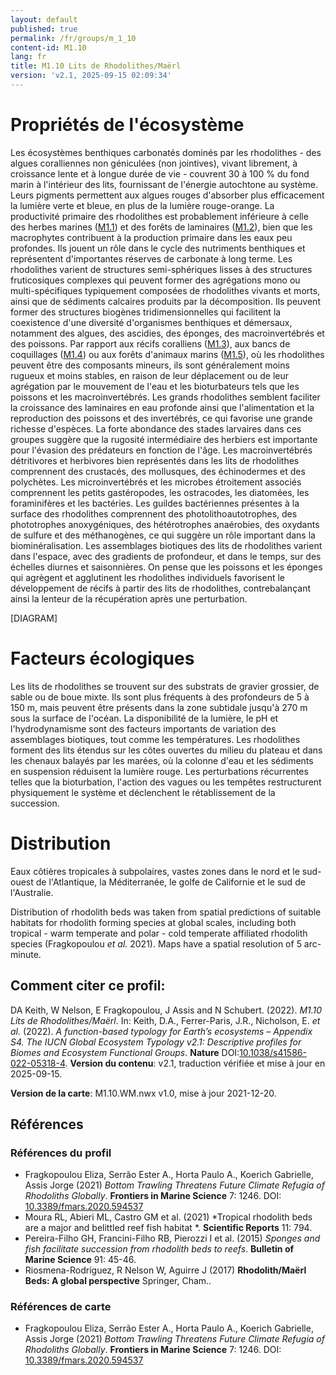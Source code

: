 ```yaml
---
layout: default
published: true
permalink: /fr/groups/m_1_10
content-id: M1.10
lang: fr
title: M1.10 Lits de Rhodolithes/Maërl
version: 'v2.1, 2025-09-15 02:09:34'
---
```




# Propriétés de l'écosystème
 
Les écosystèmes benthiques carbonatés dominés par les rhodolithes - des
algues coralliennes non géniculées (non jointives), vivant librement, à
croissance lente et à longue durée de vie - couvrent 30 à 100 % du fond
marin à l\'intérieur des lits, fournissant de l\'énergie autochtone au
système. Leurs pigments permettent aux algues rouges d\'absorber plus
efficacement la lumière verte et bleue, en plus de la lumière
rouge-orange. La productivité primaire des rhodolithes est probablement
inférieure à celle des herbes marines ([M1.1](/explore/groups/M1.1)) et des forêts de laminaires
([M1.2](/explore/groups/M1.2)), bien que les macrophytes contribuent à la production primaire
dans les eaux peu profondes. Ils jouent un rôle dans le cycle des
nutriments benthiques et représentent d\'importantes réserves de
carbonate à long terme. Les rhodolithes varient de structures
semi-sphériques lisses à des structures fruticosiques complexes qui
peuvent former des agrégations mono ou multi-spécifiques typiquement
composées de rhodolithes vivants et morts, ainsi que de sédiments
calcaires produits par la décomposition. Ils peuvent former des
structures biogènes tridimensionnelles qui facilitent la coexistence
d\'une diversité d\'organismes benthiques et démersaux, notamment des
algues, des ascidies, des éponges, des macroinvertébrés et des poissons.
Par rapport aux récifs coralliens ([M1.3](/explore/groups/M1.3)), aux bancs de coquillages
([M1.4](/explore/groups/M1.4)) ou aux forêts d\'animaux marins ([M1.5](/explore/groups/M1.5)), où les rhodolithes
peuvent être des composants mineurs, ils sont généralement moins rugueux
et moins stables, en raison de leur déplacement ou de leur agrégation
par le mouvement de l\'eau et les bioturbateurs tels que les poissons et
les macroinvertébrés. Les grands rhodolithes semblent faciliter la
croissance des laminaires en eau profonde ainsi que l\'alimentation et
la reproduction des poissons et des invertébrés, ce qui favorise une
grande richesse d\'espèces. La forte abondance des stades larvaires dans
ces groupes suggère que la rugosité intermédiaire des herbiers est
importante pour l\'évasion des prédateurs en fonction de l\'âge. Les
macroinvertébrés détritivores et herbivores bien représentés dans les
lits de rhodolithes comprennent des crustacés, des mollusques, des
échinodermes et des polychètes. Les microinvertébrés et les microbes
étroitement associés comprennent les petits gastéropodes, les
ostracodes, les diatomées, les foraminifères et les bactéries. Les
guildes bactériennes présentes à la surface des rhodolithes comprennent
des photolithoautotrophes, des phototrophes anoxygéniques, des
hétérotrophes anaérobies, des oxydants de sulfure et des méthanogènes,
ce qui suggère un rôle important dans la biominéralisation. Les
assemblages biotiques des lits de rhodolithes varient dans l\'espace,
avec des gradients de profondeur, et dans le temps, sur des échelles
diurnes et saisonnières. On pense que les poissons et les éponges qui
agrègent et agglutinent les rhodolithes individuels favorisent le
développement de récifs à partir des lits de rhodolithes,
contrebalançant ainsi la lenteur de la récupération après une
perturbation.

[DIAGRAM]

# Facteurs écologiques
 
Les lits de rhodolithes se trouvent sur des substrats de gravier
grossier, de sable ou de boue mixte. Ils sont plus fréquents à des
profondeurs de 5 à 150 m, mais peuvent être présents dans la zone
subtidale jusqu\'à 270 m sous la surface de l\'océan. La disponibilité
de la lumière, le pH et l\'hydrodynamisme sont des facteurs importants
de variation des assemblages biotiques, tout comme les températures. Les
rhodolithes forment des lits étendus sur les côtes ouvertes du milieu du
plateau et dans les chenaux balayés par les marées, où la colonne d\'eau
et les sédiments en suspension réduisent la lumière rouge. Les
perturbations récurrentes telles que la bioturbation, l\'action des
vagues ou les tempêtes restructurent physiquement le système et
déclenchent le rétablissement de la succession.
 
# Distribution
 
Eaux côtières tropicales à subpolaires, vastes zones dans le nord et le
sud-ouest de l\'Atlantique, la Méditerranée, le golfe de Californie et
le sud de l\'Australie.

Distribution of rhodolith beds was taken from spatial predictions of suitable habitats for rhodolith forming species at global scales, including both tropical  - warm temperate and polar - cold temperate affiliated rhodolith species (Fragkopoulou _et al._ 2021). Maps have a spatial resolution of 5 arc-minute. 

## Comment citer ce profil:

DA Keith, W Nelson, E Fragkopoulou, J Assis and N Schubert. (2022). *M1.10 Lits de Rhodolithes/Maërl*. In: Keith, D.A., Ferrer-Paris, J.R., Nicholson, E. *et al.* (2022). *A function-based typology for Earth’s ecosystems – Appendix S4. The IUCN Global Ecosystem Typology v2.1: Descriptive profiles for Biomes and Ecosystem Functional Groups*. **Nature** DOI:[10.1038/s41586-022-05318-4](https://doi.org/10.1038/s41586-022-05318-4).
**Version du contenu**: v2.1, traduction vérifiée et mise à jour en 2025-09-15.

**Version de la carte**: M1.10.WM.nwx v1.0, mise à jour 2021-12-20.

## Références

### Références du profil

* Fragkopoulou Eliza, Serrão Ester A., Horta Paulo A., Koerich Gabrielle, Assis Jorge (2021) *Bottom Trawling Threatens Future Climate Refugia of Rhodoliths Globally*. **Frontiers in Marine Science** 7: 1246. DOI: [10.3389/fmars.2020.594537](http://doi.org/10.3389/fmars.2020.594537)
* Moura RL, Abieri ML, Castro GM et al. (2021) *Tropical rhodolith beds are a major and belittled reef fish habitat *. **Scientific Reports** 11: 794.
* Pereira-Filho GH, Francini-Filho RB, Pierozzi I et al. (2015) *Sponges and fish facilitate succession from rhodolith beds to reefs*. **Bulletin of Marine Science** 91: 45-46.
* Riosmena-Rodríguez, R Nelson W, Aguirre J (2017) **Rhodolith/Maërl Beds: A global perspective** Springer, Cham..

### Références de carte
* Fragkopoulou Eliza, Serrão Ester A., Horta Paulo A., Koerich Gabrielle, Assis Jorge (2021) *Bottom Trawling Threatens Future Climate Refugia of Rhodoliths Globally*. **Frontiers in Marine Science** 7: 1246. DOI: [10.3389/fmars.2020.594537](http://doi.org/10.3389/fmars.2020.594537)

